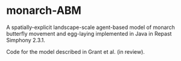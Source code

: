 # monarch-ABM
A spatially-explicit landscape-scale agent-based model of monarch butterfly movement and egg-laying implemented in Java in Repast Simphony 2.3.1.

Code for the model described in Grant et al. (in review).  


